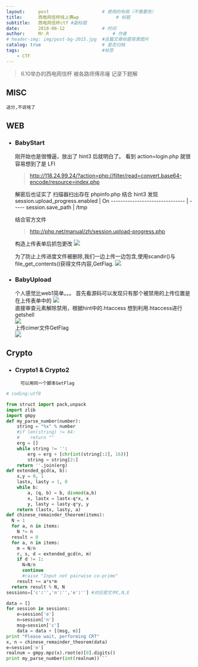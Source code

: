 ```yaml
---
layout:     post   				    # 使用的布局（不需要改）
title:      西电网信杯线上赛wp 				# 标题 
subtitle:   西电网信杯ctf #副标题
date:       2018-06-12 				# 时间
author:     Mr.R 						# 作者
# header-img: img/post-bg-2015.jpg 	#这篇文章标题背景图片
catalog: true 						# 是否归档
tags:								#标签
    - CTF
---
```


>6.10举办的西电网信杯 被各路师傅吊锤 记录下题解

## MISC
    送分,不说啥了
## WEB
* ### BabyStart
   刚开始也是很懵逼，放出了 hint3 后就明白了。 看到 action=login.php 就很容易想到了是 LFI
    >http://118.24.99.24/?action=php://filter/read=convert.base64-encode/resource=index.php 
    
    解密后也证实了 
    扫描器扫出存在 phpinfo.php 结合 hint3 发现
    session.upload_progress.enabled |  On
    ------------------------------- | -----
    session.save_path               |  /tmp
    
    结合官方文件
    >http://php.net/manual/zh/session.upload-progress.php  

    构造上传表单后抓包更改
    ![](https://s1.ax1x.com/2018/06/12/COKKwn.png)
    
    为了防止上传进度文件被删除,我们一边上传一边包含,使用scandir()与file_get_contents()获得文件内容,GetFlag.
    ![](https://s1.ax1x.com/2018/06/12/COKlF0.png)

* ### BabyUpload
    个人感觉比web1简单。。。
    首先看源码可以发现只有那个被禁用的上传位置是在上传表单中的
    ![](https://s1.ax1x.com/2018/06/12/COK1YV.png)  
    直接审查元素解除禁用，根据hint中的.htaccess 想到利用.htaccess进行getshell  
    ![](https://s1.ax1x.com/2018/06/12/COK3WT.png)  
    上传cimer文件GetFlag  
    ![](https://s1.ax1x.com/2018/06/12/COKJlF.png)

## Crypto
* ### Crypto1 & Crypto2  
        可以用同一个脚本GetFlag
    
```python
# coding:utf8

from struct import pack,unpack
import zlib
import gmpy
def my_parse_number(number):
    string = "%x" % number
    #if len(string) != 64:
    #    return ""
    erg = []
    while string != '':
        erg = erg + [chr(int(string[:2], 16))]
        string = string[2:]
    return ''.join(erg)
def extended_gcd(a, b):
    x,y = 0, 1
    lastx, lasty = 1, 0
    while b:
        a, (q, b) = b, divmod(a,b)
        x, lastx = lastx-q*x, x
        y, lasty = lasty-q*y, y
    return (lastx, lasty, a)
def chinese_remainder_theorem(items):
  N = 1
  for a, n in items:
    N *= n
  result = 0
  for a, n in items:
    m = N/n
    r, s, d = extended_gcd(n, m)
    if d != 1:
      N=N/n
      continue
      #raise "Input not pairwise co-prime"
    result += a*s*m
  return result % N, N
sessions=['c':'','n':'','e':''] #对应密文中C,N,E 

data = []
for session in sessions:
    e=session['e']
    n=session['n']
    msg=session['c']
    data = data + [(msg, n)]
print "Please wait, performing CRT"
x, n = chinese_remainder_theorem(data)
e=session['e']
realnum = gmpy.mpz(x).root(e)[0].digits()
print my_parse_number(int(realnum))```

